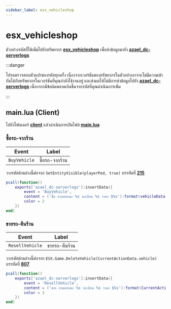 ```yaml
---
sidebar_label: esx_vehicleshop
---
```


# esx_vehicleshop

ตัวอย่างรหัสที่ใช้เพิ่มไปยังทรัพยากร **[esx_vehicleshop](https://github.com/esx-framework/esx_vehicleshop)** เพื่อส่งข้อมูลมายัง **[azael_dc-serverlogs](../../)**

:::danger

โปรดตรวจสอบตัวแปรของรหัสทุกครั้ง เนื่องจากเวอร์ชันของทรัพยากรในตัวอย่างอาจจะไม่มีความเข้ากันได้กับทรัพยากรในเวอร์ชันที่คุณกำลังใช้งานอยู่ และส่งผลให้ไม่มีการส่งข้อมูลไปยัง **[azael_dc-serverlogs](../../)** เนื่องจากมีข้อผิดพลาดเกิดขึ้นจากรหัสที่คุณดำเนินการเพิ่ม

:::

## main.lua (Client)

ไปยังโฟลเดอร์ **[client](https://github.com/esx-framework/esx_vehicleshop/tree/main/client)** แล้วดำเนินการเปิดไฟล์ **[main.lua](https://github.com/esx-framework/esx_vehicleshop/blob/main/client/main.lua)**

### ซื้อรถ-จากร้าน

| Event                                  | Label
|----------------------------------------|----------------------------------------
| `BuyVehicle`                           | ซื้อรถ-จากร้าน

วางรหัสด้านล่างนี้ต่อจาก `SetEntityVisible(playerPed, true)` บรรทัดที่ **[215](https://github.com/esx-framework/esx_vehicleshop/blob/main/client/main.lua#L215)**

```lua
pcall(function()
    exports['azael_dc-serverlogs']:insertData({
        event = 'BuyVehicle',
        content = ('ซื้อ ยานพาหนะ %s ทะเบียน %s ราคา $%s'):format(vehicleData.name, generatedPlate, ESX.Math.GroupDigits(vehicleData.price)),
        color = 2
    })
end)
```

### ขายรถ-คืนร้าน

| Event                                  | Label
|----------------------------------------|----------------------------------------
| `ResellVehicle`                           | ขายรถ-คืนร้าน

วางรหัสด้านล่างนี้ต่อจาก `ESX.Game.DeleteVehicle(CurrentActionData.vehicle)` บรรทัดที่ **[807](https://github.com/esx-framework/esx_vehicleshop/blob/main/client/main.lua#L807)**

```lua
pcall(function()
    exports['azael_dc-serverlogs']:insertData({
        event = 'ResellVehicle',
        content = ('ขาย ยานพาหนะ %s ทะเบียน %s ราคา $%s'):format(CurrentActionData.label, CurrentActionData.plate, ESX.Math.GroupDigits(CurrentActionData.price)),
        color = 3
    })
end)
```
